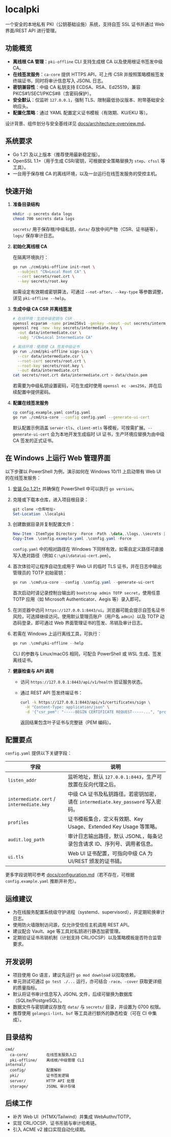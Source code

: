 # localpki

一个安全的本地私有 PKI（公钥基础设施）系统，支持自签 SSL 证书并通过 Web 界面/REST API 进行管理。

## 功能概览

- **离线根 CA 管理**：`pki-offline` CLI 支持生成根 CA 以及使用根证书签发中级 CA。
- **在线签发服务**：`ca-core` 提供 HTTPS API，可上传 CSR 并按照策略模板签发终端证书，同时将审计信息写入 JSONL 日志。
- **密钥兼容性**：中级 CA 私钥支持 ECDSA、RSA、Ed25519，兼容 PKCS#1/SEC1/PKCS#8（含密码保护）。
- **安全默认**：仅监听 `127.0.0.1`，强制 TLS、限制最低协议版本、附带基础安全响应头。
- **配置化策略**：通过 YAML 配置定义证书模板（有效期、KU/EKU 等）。

设计背景、组件划分与安全基线详见 [docs/architecture-overview.md](docs/architecture-overview.md)。

## 系统要求

- Go 1.21 及以上版本（推荐使用最新稳定版）。
- OpenSSL 1.1+（用于生成 CSR/密钥，可根据安全策略替换为 `step`、`cfssl` 等工具）。
- 一台用于保存根 CA 的离线环境，以及一台运行在线签发服务的受控主机。

## 快速开始

1. **准备目录结构**

   ```bash
   mkdir -p secrets data logs
   chmod 700 secrets data logs
   ```

   `secrets/` 用于保存根/中级私钥，`data/` 存放中间产物（CSR、证书链等），`logs/` 保存审计日志。

2. **初始化离线根 CA**

   在隔离环境执行：

   ```bash
   go run ./cmd/pki-offline init-root \
     --subject "CN=Local Root CA" \
     --cert secrets/root.crt \
     --key secrets/root.key
   ```

   如需设定有效期或密钥算法，可通过 `--not-after`、`--key-type` 等参数调整，详见 `pki-offline --help`。

3. **生成中级 CA CSR 并离线签发**

   ```bash
   # 在线环境：生成中级密钥与 CSR
   openssl ecparam -name prime256v1 -genkey -noout -out secrets/intermediate.key
   openssl req -new -key secrets/intermediate.key \
     -out data/intermediate.csr \
     -subj "/CN=Local Intermediate CA"

   # 离线环境：使用根 CA 签发中级证书
   go run ./cmd/pki-offline sign-ica \
     --csr data/intermediate.csr \
     --root-cert secrets/root.crt \
     --root-key secrets/root.key \
     --out data/intermediate.crt
   cat secrets/root.crt data/intermediate.crt > data/chain.pem
   ```

   若需要为中级私钥设置密码，可在生成时使用 `openssl ec -aes256`，并在后续配置中提供密码。

4. **配置在线签发服务**

   ```bash
   cp config.example.yaml config.yaml
   go run ./cmd/ca-core --config config.yaml --generate-ui-cert
   ```

   默认配置示例涵盖 `server-tls`、`client-mtls` 等模板，可按需扩展。`--generate-ui-cert` 会为本地开发生成临时 UI 证书，生产环境应替换为由中级 CA 签发的正式证书。

## 在 Windows 上运行 Web 管理界面

以下步骤以 PowerShell 为例，演示如何在 Windows 10/11 上启动带有 Web UI 的在线签发服务：

1. [安装 Go 1.21+](https://go.dev/dl/) 并确保在 PowerShell 中可以执行 `go version`。
2. 克隆或下载本仓库，进入项目根目录：

   ```powershell
   git clone <仓库地址>
   Set-Location .\localpki
   ```

3. 创建数据目录并复制配置文件：

   ```powershell
   New-Item -ItemType Directory -Force -Path .\data,.\logs,.\secrets | Out-Null
   Copy-Item .\config.example.yaml .\config.yaml -Force
   ```

   `config.yaml` 中的相对路径在 Windows 下同样有效，如需自定义路径可直接写入绝对路径（例如 `C:\pki\data\ui-cert.pem`）。

4. 首次体验可让程序自动生成用于 Web UI 的临时 TLS 证书，并在日志中输出管理员的 TOTP 初始密钥：

   ```powershell
   go run .\cmd\ca-core --config .\config.yaml --generate-ui-cert
   ```

   首次启动时请记录控制台输出的 `bootstrap admin TOTP secret`，使用任意 TOTP 应用（如 Microsoft Authenticator、Aegis 等）录入即可。

5. 在浏览器中访问 `https://127.0.0.1:8443/ui`。浏览器可能会提示自签名证书风险，可选择继续访问。使用默认管理员账户（用户名 `admin`）以及 TOTP 动态码登录，即可通过 Web 界面管理证书的签发、吊销及审计日志。

6. 若需在 Windows 上运行离线工具，可执行：

   ```powershell
   go run .\cmd\pki-offline --help
   ```

   CLI 的参数与 Linux/macOS 相同，可配合 PowerShell 或 WSL 生成、签发离线证书。

5. **健康检查与 API 调用**

   - 访问 `https://127.0.0.1:8443/api/v1/health` 验证服务状态。
   - 通过 REST API 签发终端证书：

     ```bash
     curl -k https://127.0.0.1:8443/api/v1/certificates/sign \
       -H "Content-Type: application/json" \
       -d '{"csr_pem": "-----BEGIN CERTIFICATE REQUEST-----...", "profile": "server-tls"}'
     ```

     返回结果包含叶子证书与完整链（PEM 编码）。

## 配置要点

`config.yaml` 提供以下关键字段：

| 字段 | 说明 |
| ---- | ---- |
| `listen_addr` | 监听地址，默认 `127.0.0.1:8443`，生产可放置在反向代理之后。 |
| `intermediate.cert` / `intermediate.key` | 中级 CA 证书及私钥路径。若密钥加密，请在 `intermediate.key_password` 写入密码。 |
| `profiles` | 证书模板集合，定义有效期、Key Usage、Extended Key Usage 等策略。 |
| `audit.log_path` | 审计日志输出路径，默认 JSONL，每条记录包含请求 ID、序列号、调用者信息。 |
| `ui.tls` | Web UI 证书配置，可指向中级 CA 为 UI/REST 颁发的证书链。 |

更多字段说明可参考 [docs/configuration.md](docs/configuration.md)（若不存在，可根据 `config.example.yaml` 推断并补充）。

## 运维建议

- 为在线服务配置系统级守护进程（systemd、supervisord），并定期轮换审计日志。
- 使用防火墙限制访问源，仅允许受信任主机调用 REST API。
- 建议配合 Vault、age 等工具对私钥进行静态加密管理。
- 定期验证证书吊销机制（计划支持 CRL/OCSP）以及策略模板是否符合监管要求。

## 开发说明

- 项目使用 Go 语言，建议先运行 `go mod download` 以拉取依赖。
- 单元测试可通过 `go test ./...` 运行，亦可结合 `-race`、`-cover` 获取更详细的质量指标。
- 默认将证书审计信息写入 JSONL 文件，后续可替换为数据库（SQLite/PostgreSQL）。
- 数据文件与密钥建议存放在 `data/` 与 `secrets/` 目录，并设置为 0700 权限。
- 推荐使用 `golangci-lint`、`buf` 等工具进行额外的静态检查（可在 CI 中集成）。

## 目录结构

```
cmd/
  ca-core/        在线签发服务入口
  pki-offline/    离线根/中级管理 CLI
internal/
  config/         配置解析
  pki/            证书签发逻辑
  server/         HTTP API 处理
  storage/        JSONL 审计存储
```

## 后续工作

- 补齐 Web UI（HTMX/Tailwind）并集成 WebAuthn/TOTP。
- 实现 CRL/OCSP、证书吊销与审计哈希链。
- 引入 ACME v2 接口实现自动化续期。
